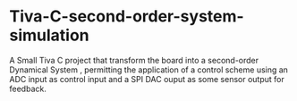 # Tiva-C-second-order-system-simulation
A Small Tiva C project that transform the board into a second-order Dynamical System , permitting the application of a control scheme using an ADC input as control input and a SPI DAC ouput as some sensor output for feedback.
